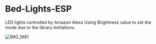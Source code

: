 # Bed-Lights-ESP
LED lights controlled by Amazon Alexa
Using Brightness value to set the mode due to the library limitations.

![IMG_1681](https://github.com/xeweva/Bed-Lights-ESP/assets/54597813/afbee172-9095-40ab-9c1b-175023b7f66b)
